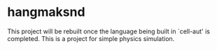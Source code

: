 hangmaksnd
====

This project will be rebuilt once the language being built in `cell-aut' is completed.  This is a project for simple physics simulation.
